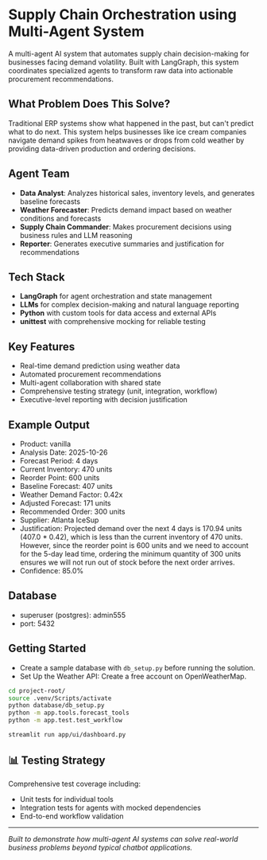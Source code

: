 # Supply Chain Orchestration using Multi-Agent System

A multi-agent AI system that automates supply chain decision-making for businesses facing demand volatility. Built with LangGraph, this system coordinates specialized agents to transform raw data into actionable procurement recommendations.

## What Problem Does This Solve?

Traditional ERP systems show what happened in the past, but can't predict what to do next. This system helps businesses like ice cream companies navigate demand spikes from heatwaves or drops from cold weather by providing data-driven production and ordering decisions.

## Agent Team

- **Data Analyst**: Analyzes historical sales, inventory levels, and generates baseline forecasts
- **Weather Forecaster**: Predicts demand impact based on weather conditions and forecasts
- **Supply Chain Commander**: Makes procurement decisions using business rules and LLM reasoning
- **Reporter**: Generates executive summaries and justification for recommendations

## Tech Stack

- **LangGraph** for agent orchestration and state management
- **LLMs** for complex decision-making and natural language reporting
- **Python** with custom tools for data access and external APIs
- **unittest** with comprehensive mocking for reliable testing

## Key Features

- Real-time demand prediction using weather data
- Automated procurement recommendations
- Multi-agent collaboration with shared state
- Comprehensive testing strategy (unit, integration, workflow)
- Executive-level reporting with decision justification

## Example Output

- Product: vanilla
- Analysis Date: 2025-10-26
- Forecast Period: 4 days
- Current Inventory: 470 units
- Reorder Point: 600 units
- Baseline Forecast: 407 units
- Weather Demand Factor: 0.42x
- Adjusted Forecast: 171 units
- Recommended Order: 300 units
- Supplier: Atlanta IceSup
- Justification: Projected demand over the next 4 days is 170.94 units (407.0 * 0.42), which is less than the current inventory of 470 units. However, since the reorder point is 600 units and we need to account for the 5-day lead time, ordering the minimum quantity of 300 units ensures we will not run out of stock before the next order arrives.
- Confidence: 85.0%

## Database
- superuser (postgres): admin555
- port: 5432

## Getting Started

- Create a sample database with `db_setup.py` before running the solution.
- Set Up the Weather API: Create a free account on OpenWeatherMap.

```bash
cd project-root/        
source .venv/Scripts/activate
python database/db_setup.py
python -m app.tools.forecast_tools
python -m app.test.test_workflow

streamlit run app/ui/dashboard.py
```

## 📊 Testing Strategy

Comprehensive test coverage including:
- Unit tests for individual tools
- Integration tests for agents with mocked dependencies 
- End-to-end workflow validation

---

*Built to demonstrate how multi-agent AI systems can solve real-world business problems beyond typical chatbot applications.*